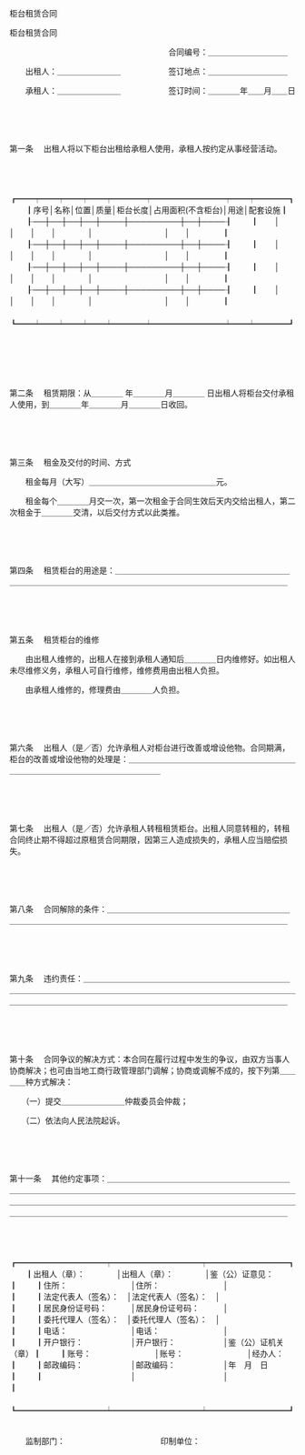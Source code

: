 



柜台租赁合同



 


 柜台租赁合同



　　　　　　　　　　　　　　　　　　　　合同编号：＿＿＿＿＿＿＿＿＿＿

　　出租人：＿＿＿＿＿＿＿＿　　　　　　签订地点：＿＿＿＿＿＿＿＿＿＿

　　承租人：＿＿＿＿＿＿＿＿　　　　　　签订时间：＿＿＿＿年＿＿月＿＿日

　　

　　

第一条
　出租人将以下柜台出租给承租人使用，承租人按约定从事经营活动。

　　


　　┏━━┯━━┯━━┯━━┯━━━━┯━━━━━━━━━┯━━┯━━━━┓
　　┃序号│名称│位置│质量│柜台长度│占用面积(不含柜台)│用途│配套设施┃
　　┠──┼──┼──┼──┼────┼─────────┼──┼────┨
　　┃　　│　　│　　│　　│　　　　│　　　　　　　　　│　　│　　　　┃
　　┠──┼──┼──┼──┼────┼─────────┼──┼────┨
　　┃　　│　　│　　│　　│　　　　│　　　　　　　　　│　　│　　　　┃
　　┠──┼──┼──┼──┼────┼─────────┼──┼────┨
　　┃　　│　　│　　│　　│　　　　│　　　　　　　　　│　　│　　　　┃
　　┠──┼──┼──┼──┼────┼─────────┼──┼────┨
　　┃　　│　　│　　│　　│　　　　│　　　　　　　　　│　　│　　　　┃
　　┗━━┷━━┷━━┷━━┷━━━━┷━━━━━━━━━┷━━┷━━━━┛
　　


　　

　　

第二条
　租赁期限：从＿＿＿＿ 年＿＿＿＿月＿＿＿＿ 日出租人将柜台交付承租人使用，到＿＿＿＿年＿＿＿＿月＿＿＿＿日收回。

　　

　　

第三条
　租金及交付的时间、方式

　　租金每月（大写）＿＿＿＿＿＿＿＿＿＿＿＿＿＿＿＿元。

　　租金每个＿＿＿＿月交一次，第一次租金于合同生效后天内交给出租人，第二次租金于＿＿＿＿交清，以后交付方式以此类推。

　　

　　

第四条
　租赁柜台的用途是：＿＿＿＿＿＿＿＿＿＿＿＿＿＿＿＿＿＿＿＿＿＿＿＿＿＿＿＿＿＿＿＿＿＿＿＿＿＿＿＿＿＿＿＿＿＿＿＿＿＿＿＿＿＿＿＿＿

　　

　　

第五条
　租赁柜台的维修

　　由出租人维修的，出租人在接到承租人通知后＿＿＿＿日内维修好。如出租人未尽维修义务，承租人可自行维修，维修费用由出租人负担。

　　由承租人维修的，修理费由＿＿＿＿人负担。

　　

　　

第六条
　出租人（是／否）允许承租人对柜台进行改善或增设他物。合同期满，柜台的改善或增设他物的处理是：＿＿＿＿＿＿＿＿＿＿＿＿＿＿＿＿＿＿＿＿＿＿＿＿＿＿＿＿＿＿＿＿＿＿＿＿＿＿＿＿

　　

　　

第七条
　出租人（是／否）允许承租人转租租赁柜台。出租人同意转租的，转租合同终止期不得超过原租赁合同期限，因第三人造成损失的，承租人应当赔偿损失。

　　

　　

第八条
　合同解除的条件：＿＿＿＿＿＿＿＿＿＿＿＿＿＿＿＿＿＿＿＿＿＿＿＿＿＿＿＿＿＿＿＿＿＿＿＿＿＿＿＿＿＿＿＿＿＿＿＿＿＿＿＿＿＿＿＿＿＿

　　

　　

第九条
　违约责任：＿＿＿＿＿＿＿＿＿＿＿＿＿＿＿＿＿＿＿＿＿＿＿＿＿＿＿＿＿＿＿＿＿＿＿＿＿＿＿＿＿＿＿＿＿＿＿＿＿＿＿＿＿＿＿＿＿＿＿＿＿＿＿＿＿＿＿＿＿＿＿＿＿＿＿＿＿＿＿＿＿＿＿＿＿＿＿＿＿＿＿＿＿＿＿＿＿

　　

　　

第十条
　合同争议的解决方式：本合同在履行过程中发生的争议，由双方当事人协商解决；也可由当地工商行政管理部门调解；协商或调解不成的，按下列第＿＿＿＿种方式解决：

　　（一）提交＿＿＿＿＿＿＿＿仲裁委员会仲裁；

　　（二）依法向人民法院起诉。

　　

　　

第十一条
　其他约定事项：＿＿＿＿＿＿＿＿＿＿＿＿＿＿＿＿＿＿＿＿＿＿＿＿＿＿＿＿＿＿＿＿＿＿＿＿＿＿＿＿＿＿＿＿＿＿＿＿＿＿＿＿＿＿＿＿＿＿＿＿＿＿＿＿＿＿＿＿＿＿＿＿＿＿＿＿＿＿＿＿＿＿＿＿＿＿＿＿＿＿＿＿＿＿＿＿＿＿＿＿＿＿＿＿＿＿＿＿＿＿＿＿＿＿＿＿＿＿＿＿＿＿＿＿＿＿＿＿＿＿

　　


　　┏━━━━━━━━━━━┯━━━━━━━━━━━┯━━━━━━━━━━┓
　　┃出租人（章）：　　　　│出租人（章）：　　　　│鉴（公）证意见：　　┃
　　┃住所：　　　　　　　　│住所：　　　　　　　　│　　　　　　　　　　┃
　　┃法定代表人（签名）：　│法定代表人（签名）：　│　　　　　　　　　　┃
　　┃居民身份证号码：　　　│居民身份证号码：　　　│　　　　　　　　　　┃
　　┃委托代理人（签名）：　│委托代理人（签名）：　│　　　　　　　　　　┃
　　┃电话：　　　　　　　　│电话：　　　　　　　　│　　　　　　　　　　┃
　　┃开户银行：　　　　　　│开户银行：　　　　　　│鉴（公）证机关（章）┃
　　┃账号：　　　　　　　　│账号：　　　　　　　　│经办人：　　　　　　┃
　　┃邮政编码：　　　　　　│邮政编码：　　　　　　│年　月　日　　　　　┃
　　┃　　　　　　　　　　　│　　　　　　　　　　　│　　　　　　　　　　┃
　　┗━━━━━━━━━━━┷━━━━━━━━━━━┷━━━━━━━━━━┛
　　


　　监制部门：　　　　　　　　　　　　印制单位：